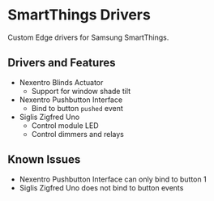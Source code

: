 # SmartThings Drivers
Custom Edge drivers for Samsung SmartThings.

## Drivers and Features

- Nexentro Blinds Actuator
  - Support for window shade tilt
- Nexentro Pushbutton Interface
  - Bind to button `pushed` event
- Siglis Zigfred Uno
    - Control module LED
    - Control dimmers and relays

## Known Issues
- Nexentro Pushbutton Interface can only bind to button 1
- Siglis Zigfred Uno does not bind to button events
